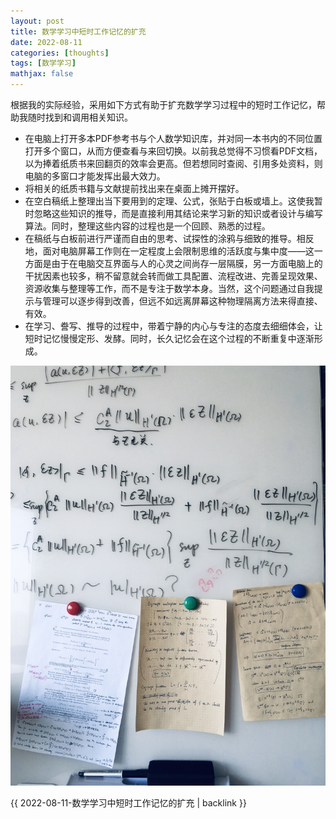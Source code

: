 ```yaml
---
layout: post
title: 数学学习中短时工作记忆的扩充
date: 2022-08-11
categories: [thoughts]
tags: [数学学习]
mathjax: false
---
```


根据我的实际经验，采用如下方式有助于扩充数学学习过程中的短时工作记忆，帮助我随时找到和调用相关知识。

-   在电脑上打开多本PDF参考书与个人数学知识库，并对同一本书内的不同位置打开多个窗口，从而方便查看与来回切换。以前我总觉得不习惯看PDF文档，以为捧着纸质书来回翻页的效率会更高。但若想同时查阅、引用多处资料，则电脑的多窗口才能发挥出最大效力。
-   将相关的纸质书籍与文献提前找出来在桌面上摊开摆好。
-   在空白稿纸上整理出当下要用到的定理、公式，张贴于白板或墙上。这使我暂时忽略这些知识的推导，而是直接利用其结论来学习新的知识或者设计与编写算法。同时，整理这些内容的过程也是一个回顾、熟悉的过程。
-   在稿纸与白板前进行严谨而自由的思考、试探性的涂鸦与细致的推导。相反地，面对电脑屏幕工作则在一定程度上会限制思维的活跃度与集中度——这一方面是由于在电脑交互界面与人的心灵之间尚存一层隔膜，另一方面电脑上的干扰因素也较多，稍不留意就会转而做工具配置、流程改进、完善呈现效果、资源收集与整理等工作，而不是专注于数学本身。当然，这个问题通过自我提示与管理可以逐步得到改善，但远不如远离屏幕这种物理隔离方法来得直接、有效。
-   在学习、誊写、推导的过程中，带着宁静的内心与专注的态度去细细体会，让短时记忆慢慢定形、发酵。同时，长久记忆会在这个过程的不断重复中逐渐形成。

<p align="center"><img src="/figures/2022-08-10_13-17-54-papers-on-white-board.jpg" alt="" /></p>

{{ 2022-08-11-数学学习中短时工作记忆的扩充 | backlink }}
